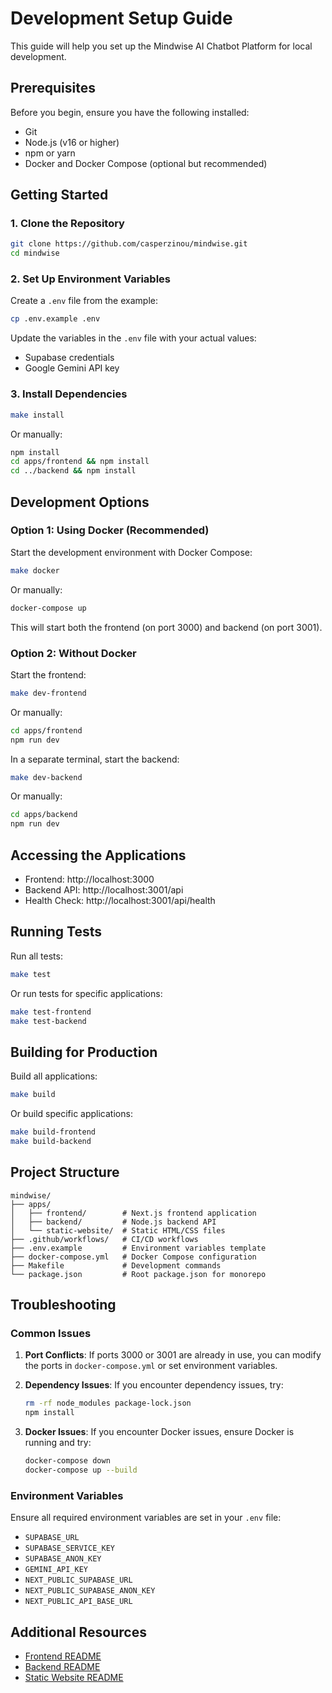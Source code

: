 # Development Setup Guide

This guide will help you set up the Mindwise AI Chatbot Platform for local development.

## Prerequisites

Before you begin, ensure you have the following installed:
- Git
- Node.js (v16 or higher)
- npm or yarn
- Docker and Docker Compose (optional but recommended)

## Getting Started

### 1. Clone the Repository

```bash
git clone https://github.com/casperzinou/mindwise.git
cd mindwise
```

### 2. Set Up Environment Variables

Create a `.env` file from the example:

```bash
cp .env.example .env
```

Update the variables in the `.env` file with your actual values:
- Supabase credentials
- Google Gemini API key

### 3. Install Dependencies

```bash
make install
```

Or manually:
```bash
npm install
cd apps/frontend && npm install
cd ../backend && npm install
```

## Development Options

### Option 1: Using Docker (Recommended)

Start the development environment with Docker Compose:

```bash
make docker
```

Or manually:
```bash
docker-compose up
```

This will start both the frontend (on port 3000) and backend (on port 3001).

### Option 2: Without Docker

Start the frontend:
```bash
make dev-frontend
```

Or manually:
```bash
cd apps/frontend
npm run dev
```

In a separate terminal, start the backend:
```bash
make dev-backend
```

Or manually:
```bash
cd apps/backend
npm run dev
```

## Accessing the Applications

- Frontend: http://localhost:3000
- Backend API: http://localhost:3001/api
- Health Check: http://localhost:3001/api/health

## Running Tests

Run all tests:
```bash
make test
```

Or run tests for specific applications:
```bash
make test-frontend
make test-backend
```

## Building for Production

Build all applications:
```bash
make build
```

Or build specific applications:
```bash
make build-frontend
make build-backend
```

## Project Structure

```
mindwise/
├── apps/
│   ├── frontend/        # Next.js frontend application
│   ├── backend/         # Node.js backend API
│   └── static-website/  # Static HTML/CSS files
├── .github/workflows/   # CI/CD workflows
├── .env.example         # Environment variables template
├── docker-compose.yml   # Docker Compose configuration
├── Makefile             # Development commands
└── package.json         # Root package.json for monorepo
```

## Troubleshooting

### Common Issues

1. **Port Conflicts**: If ports 3000 or 3001 are already in use, you can modify the ports in `docker-compose.yml` or set environment variables.

2. **Dependency Issues**: If you encounter dependency issues, try:
   ```bash
   rm -rf node_modules package-lock.json
   npm install
   ```

3. **Docker Issues**: If you encounter Docker issues, ensure Docker is running and try:
   ```bash
   docker-compose down
   docker-compose up --build
   ```

### Environment Variables

Ensure all required environment variables are set in your `.env` file:
- `SUPABASE_URL`
- `SUPABASE_SERVICE_KEY`
- `SUPABASE_ANON_KEY`
- `GEMINI_API_KEY`
- `NEXT_PUBLIC_SUPABASE_URL`
- `NEXT_PUBLIC_SUPABASE_ANON_KEY`
- `NEXT_PUBLIC_API_BASE_URL`

## Additional Resources

- [Frontend README](./apps/frontend/README.md)
- [Backend README](./apps/backend/README.md)
- [Static Website README](./apps/static-website/README.md)